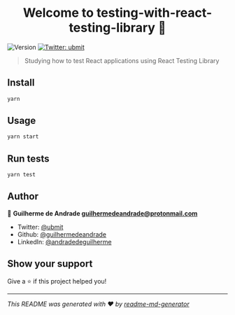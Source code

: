 <h1 align="center">Welcome to testing-with-react-testing-library 👋</h1>
<p>
  <img alt="Version" src="https://img.shields.io/badge/version-0.1.0-blue.svg?cacheSeconds=2592000" />
  <a href="https://twitter.com/ubmit" target="_blank">
    <img alt="Twitter: ubmit" src="https://img.shields.io/twitter/follow/ubmit.svg?style=social" />
  </a>
</p>

> Studying how to test React applications using React Testing Library

## Install

```sh
yarn
```

## Usage

```sh
yarn start
```

## Run tests

```sh
yarn test
```

## Author

👤 **Guilherme de Andrade <guilhermedeandrade@protonmail.com>**

* Twitter: [@ubmit](https://twitter.com/ubmit)
* Github: [@guilhermedeandrade](https://github.com/guilhermedeandrade)
* LinkedIn: [@andradedeguilherme](https://linkedin.com/in/andradedeguilherme)

## Show your support

Give a ⭐️ if this project helped you!

***
_This README was generated with ❤️ by [readme-md-generator](https://github.com/kefranabg/readme-md-generator)_